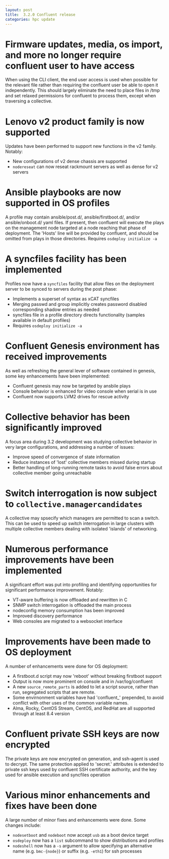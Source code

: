 ```yaml
---
layout: post
title:  3.2.0 Confluent release
categories: hpc update
---
```

# Firmware updates, media, os import, and more no longer require confluent user to have access

When using the CLI client, the end user access is used when possible for
the relevant file rather than requiring the confluent user be able to open
it independently. This should largely eliminate the need to place files in
/tmp and set relaxed permissions for confluent to process them, except
when traversing a collective.

# Lenovo v2 product family is now supported

Updates have been performed to support new functions in the v2 family. Notably:
* New configurations of v2 dense chassis are supported
* `nodereseat` can now reseat rackmount servers as well as dense for v2 servers

# Ansible playbooks are now supported in OS profiles

A profile may contain ansible/post.d/, ansible/firstboot.d/, and/or ansible/onboot.d/ yaml files. If present,
then confluent will execute the plays on the management node targeted at a node reaching
that phase of deployment. The 'Hosts' line will be provided by confluent, and should be
omitted from plays in those directories.  Requires `osdeploy initialize -a`

# A syncfiles facility has been implemented

Profiles now have a `syncfiles` facility that allow files on the deployment server to be synced to servers
during the post phase:

* Implements a superset of syntax as xCAT syncfiles
* Merging passwd and group implicitly creates password disabled corresponding shadow entries as needed
* syncfiles file in a profile directory directs functionality (samples available in default profiles)
* Requires `osdeploy initialize -a`

# Confluent Genesis environment has received improvements

As well as refreshing the general lever of software contained in genesis, some key enhancements have been implemented:

* Confluent genesis may now be targeted by ansbile plays
* Console behavior is enhanced for video console when serial is in use
* Confluent now supports LVM2 drives for rescue activity

# Collective behavior has been significantly improved

A focus area during 3.2 development was studying collective behavior in very large configurations,
and addressing a number of issues:
* Improve speed of convergence of state information
* Reduce instances of 'lost' collective members missed during startup
* Better handling of long-running remote tasks to avoid false errors about collective member going unreachable

# Switch interrogation is now subject to `collective.managercandidates`

A collective may spsecify which managers are permitted to scan a switch. This can be used to speed up switch interrogation
in large clusters with multiple collective members dealing with isolated 'islands' of networking.

# Numerous performance improvements have been implemented

A significant effort was put into profiling and identifying opportunities for significant performance improvement. Notably:

* VT-aware buffering is now offloaded and rewritten in C
* SNMP switch interrogation is offloaded the main process
* nodeconfig memory consumption has been improved
* Improved discovery performance
* Web consoles are migrated to a websocket interface

# Improvements have been made to OS deployment

A number of enhancements were done for OS deployment:
* A firstboot.d script may now 'reboot' without breaking firstboot support
* Output is now more prominent on console and in /var/log/confluent
* A new `source_remote_parts` is added to let a script source, rather than run, segregated scripts that are remote.
* Some envirnonment variables have had 'confluent_' prepended, to avoid conflict with other uses of the common variable names.
* Alma, Rocky, CentOS Stream, CentOS, and RedHat are all supported through at least 8.4 version

# Confluent private SSH keys are now encrypted

The private keys are now encrypted on generation, and ssh-agent is used
to decrypt. The same protection applied to 'secret.' attributes is extended
to private ssh keys used by confluent SSH certificate authority, and the
key used for ansible execution and syncfiles operation

# Various minor enhancements and fixes have been done

A large number of minor fixes and enhancements were done. Some changes include:

* `nodesetboot` and `nodeboot` now accept `usb` as a boot device target
* `osdeploy` now has a `list` subcommand to show distributions and profiles
* `nodeshell` now has a `-s` argument to allow specifying an alternative name (e.g. `bmc-{node}`) or suffix (e.g. `-eth1`) for ssh processes


